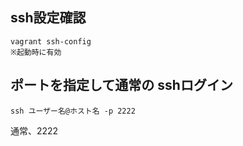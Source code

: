 ## ssh設定確認
```
vagrant ssh-config
※起動時に有効
```

## ポートを指定して通常の sshログイン
```
ssh ユーザー名@ホスト名 -p 2222
```
通常、2222

